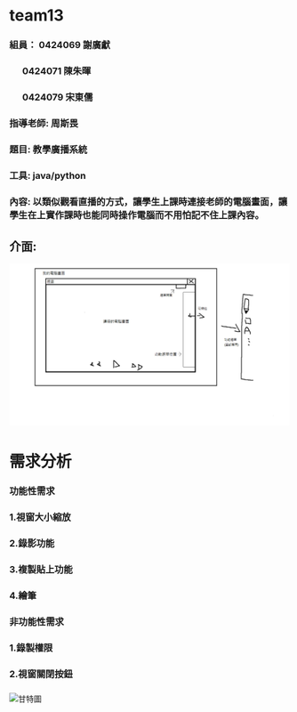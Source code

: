 # team13

### 組員： 0424069 謝廣獻
###        0424071 陳朱暉
###        0424079 宋東儒

### 指導老師: 周斯畏

###  題目: 教學廣播系統
###  工具: java/python
###  內容: 以類似觀看直播的方式，讓學生上課時連接老師的電腦畫面，讓學生在上實作課時也能同時操作電腦而不用怕記不住上課內容。
##  介面:
![介面](介面.png "介面")


# 需求分析
### 功能性需求
### 1.視窗大小縮放
### 2.錄影功能
### 3.複製貼上功能
### 4.繪筆
### 非功能性需求
### 1.錄製權限
### 2.視窗關閉按鈕
### 
### 
![甘特圖](未命名(1).png "甘特圖")
